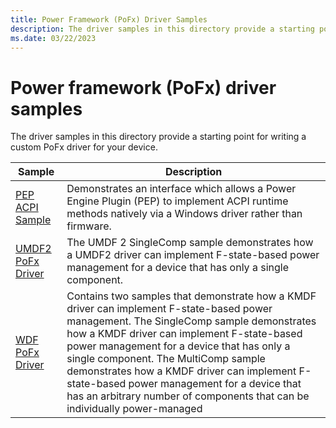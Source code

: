 ```yaml
---
title: Power Framework (PoFx) Driver Samples
description: The driver samples in this directory provide a starting point for writing a custom PoFx driver for your device.
ms.date: 03/22/2023
---
```


# Power framework (PoFx) driver samples

The driver samples in this directory provide a starting point for writing a custom PoFx driver for your device.

| Sample | Description |
| --- | --- |
| [PEP ACPI Sample](/samples/microsoft/windows-driver-samples/pep-acpi-sample) | Demonstrates an interface which allows a Power Engine Plugin (PEP) to implement ACPI runtime methods natively via a Windows driver rather than firmware. |
| [UMDF2 PoFx Driver](/samples/microsoft/windows-driver-samples/power-framework-pofx-sample-umdf-version-2) | The UMDF 2 SingleComp sample demonstrates how a UMDF2 driver can implement F-state-based power management for a device that has only a single component. |
| [WDF PoFx Driver](/samples/microsoft/windows-driver-samples/kmdf-power-framework-pofx-sample) | Contains two samples that demonstrate how a KMDF driver can implement F-state-based power management. The SingleComp sample demonstrates how a KMDF driver can implement F-state-based power management for a device that has only a single component. The MultiComp sample demonstrates how a KMDF driver can implement F-state-based power management for a device that has an arbitrary number of components that can be individually power-managed |
